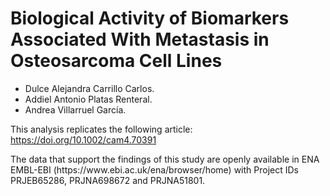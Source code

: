 # Biological Activity of Biomarkers Associated With Metastasis in Osteosarcoma Cell Lines
- Dulce Alejandra Carrillo Carlos.
- Addiel Antonio Platas Renteral.
- Andrea Villarruel García.

This analysis replicates the following article:  https://doi.org/10.1002/cam4.70391


The data that support the findings of this
study are openly available in ENA EMBL-­EBI (https://​www.​ebi.​ac.​uk/​ena/​brows​er/​home) with Project IDs PRJEB65286, PRJNA698672 and PRJNA51801. 

